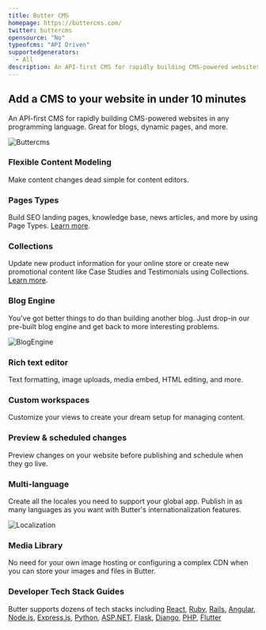 ```yaml
---
title: Butter CMS
homepage: https://buttercms.com/
twitter: buttercms
opensource: "No"
typeofcms: "API Driven"
supportedgenerators:
  - All
description: An API-first CMS for rapidly building CMS-powered websites in any programming language.
---
```

## Add a CMS to your website in under 10 minutes

An API-first CMS for rapidly building CMS-powered websites in any programming language. Great for blogs, dynamic pages, and more.

![Buttercms](https://buttercms.com/static/v2/images/screenshots/features/page-type-1.c9ae03fce808.png)

### Flexible Content Modeling

Make content changes dead simple for content editors.

### Pages Types

Build SEO landing pages, knowledge base, news articles, and more by using Page Types. [Learn more](https://buttercms.com/blog/page-types-cms-powered-pages-for-any-tech-stack).

### Collections

Update new product information for your online store or create new promotional content like Case Studies and Testimonials using Collections. [Learn more](https://buttercms.com/blog/3-great-use-cases-for-buttercms-collections).


### Blog Engine

You've got better things to do than building another blog. Just drop-in our pre-built blog engine and get back to more interesting problems.

![BlogEngine](https://buttercms.com/static/images/home/app-blog-editor.png)

### Rich text editor

Text formatting, image uploads, media embed, HTML editing, and more.

### Custom workspaces

Customize your views to create your dream setup for managing content.

### Preview & scheduled changes

Preview changes on your website before publishing and schedule when they go live.

### Multi-language

Create all the locales you need to support your global app. Publish in as many languages as you want with Butter's internationalization features.

![Localization](https://buttercms.com//static/v2/images/screenshots/features/localization-1.png)

### Media Library

No need for your own image hosting or configuring a complex CDN when you can store your images and files in Butter.

### Developer Tech Stack Guides

Butter supports dozens of tech stacks including [React](https://buttercms.com/react-cms/), [Ruby](https://buttercms.com/ruby-cms/), 
[Rails](https://buttercms.com/rails-cms/), [Angular](https://buttercms.com/angular-cms/),  [Node.js](https://buttercms.com/nodejs-cms/), [Express.js](https://buttercms.com/expressjs-cms/),
[Python](https://buttercms.com/python-cms/), [ASP.NET](https://buttercms.com/asp-net-cms/), [Flask](https://buttercms.com/flask-cms/),
[Django](https://buttercms.com/django-cms/), [PHP](https://buttercms.com/php-cms/), [Flutter](https://buttercms.com/flutter-cms/)
